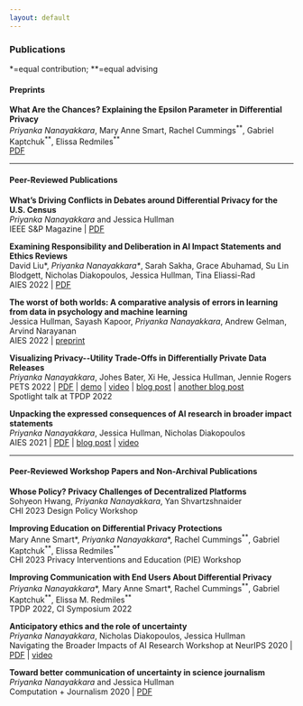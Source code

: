 ```yaml
---
layout: default
---
```

### Publications
*=equal contribution; \*\*=equal advising

#### Preprints
**What Are the Chances? Explaining the Epsilon Parameter in Differential Privacy**\
_Priyanka Nanayakkara_, Mary Anne Smart, Rachel Cummings<sup>\*\*</sup>, Gabriel Kaptchuk<sup>\*\*</sup>, Elissa Redmiles<sup>\*\*</sup>\
[PDF](https://arxiv.org/pdf/2303.00738.pdf)

<hr>

#### Peer-Reviewed Publications

**What’s Driving Conflicts in Debates around Differential Privacy for the U.S. Census**\
_Priyanka Nanayakkara_ and Jessica Hullman\
IEEE S&P Magazine | [PDF](https://priyakalot.github.io/papers/Whats_Driving_Conflicts_Around_Differential_Privacy_for_the_U.S._Census.pdf)

**Examining Responsibility and Deliberation in AI Impact Statements and Ethics Reviews**\
David Liu\*, _Priyanka Nanayakkara\*_, Sarah Sakha, Grace Abuhamad, Su Lin Blodgett, Nicholas Diakopoulos, Jessica Hullman, Tina Eliassi-Rad\
AIES 2022 | [PDF](https://eliassi.org/papers/davidliu-aies2022.pdf)

**The worst of both worlds: A comparative analysis of errors in learning from data in psychology and machine learning**\
Jessica Hullman, Sayash Kapoor, _Priyanka Nanayakkara_, Andrew Gelman, Arvind Narayanan\
AIES 2022 | [preprint](https://arxiv.org/pdf/2203.06498.pdf)

**Visualizing Privacy--Utility Trade-Offs in Differentially Private Data Releases**\
_Priyanka Nanayakkara_, Johes Bater, Xi He, Jessica Hullman, Jennie Rogers\
PETS 2022 | [PDF](https://petsymposium.org/2022/files/papers/issue2/popets-2022-0058.pdf) | [demo](https://priyakalot.github.io/ViP-demo/) | [video](https://youtu.be/2uNLBFg23VI?t=2229) | [blog post](https://medium.com/multiple-views-visualization-research-explained/visualizing-the-accuracy-privacy-trade-off-to-improve-budget-decisions-with-differential-privacy-66fc3efb34a) | [another blog post](https://medium.com/technically-social/visualizing-privacy-trade-offs-for-sensitive-data-af0f57053517)\
Spotlight talk at TPDP 2022

**Unpacking the expressed consequences of AI research in broader impact statements**\
_Priyanka Nanayakkara_, Jessica Hullman, Nicholas Diakopoulos\
AIES 2021 | [PDF](https://arxiv.org/pdf/2105.04760.pdf) | [blog post](https://medium.com/technically-social/heres-how-ai-researchers-are-thinking-about-the-societal-impacts-of-ai-b82fc3f29b4d) | [video](https://slideslive.com/38956125/unpacking-the-expressed-consequences-of-ai-research-in-broader-impact-statements)

<hr>

#### Peer-Reviewed Workshop Papers and Non-Archival Publications
**Whose Policy? Privacy Challenges of Decentralized Platforms**\
Sohyeon Hwang, _Priyanka Nanayakkara_, Yan Shvartzshnaider\
CHI 2023 Design Policy Workshop

**Improving Education on Differential Privacy Protections**\
Mary Anne Smart\*, _Priyanka Nanayakkara_\*, Rachel Cummings<sup>\*\*</sup>, Gabriel Kaptchuk<sup>\*\*</sup>, Elissa Redmiles<sup>\*\*</sup>\
CHI 2023 Privacy Interventions and Education (PIE) Workshop

**Improving Communication with End Users About Differential Privacy**\
_Priyanka Nanayakkara_\*, Mary Anne Smart\*, Rachel Cummings<sup>\*\*</sup>, Gabriel Kaptchuk<sup>\*\*</sup>, Elissa M. Redmiles<sup>\*\*</sup>\
TPDP 2022, CI Symposium 2022

**Anticipatory ethics and the role of uncertainty**\
_Priyanka Nanayakkara_, Nicholas Diakopoulos, Jessica Hullman\
Navigating the Broader Impacts of AI Research Workshop at NeurIPS 2020 | [PDF](https://arxiv.org/pdf/2011.13170.pdf) | [video](https://slideslive.com/38941958/anticipatory-ethics-and-the-role-of-uncertainty)

**Toward better communication of uncertainty in science journalism**\
_Priyanka Nanayakkara_ and Jessica Hullman\
Computation + Journalism 2020 | [PDF](https://cpb-us-w2.wpmucdn.com/sites.northeastern.edu/dist/0/367/files/2020/02/CJ_2020_paper_46.pdf)
